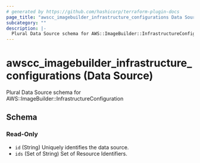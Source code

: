 ```yaml
---
# generated by https://github.com/hashicorp/terraform-plugin-docs
page_title: "awscc_imagebuilder_infrastructure_configurations Data Source - terraform-provider-awscc"
subcategory: ""
description: |-
  Plural Data Source schema for AWS::ImageBuilder::InfrastructureConfiguration
---
```


# awscc_imagebuilder_infrastructure_configurations (Data Source)

Plural Data Source schema for AWS::ImageBuilder::InfrastructureConfiguration



<!-- schema generated by tfplugindocs -->
## Schema

### Read-Only

- `id` (String) Uniquely identifies the data source.
- `ids` (Set of String) Set of Resource Identifiers.

